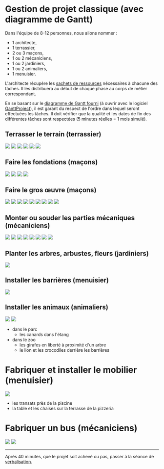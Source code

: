 # Gestion de projet classique (avec diagramme de Gantt)

Dans l'équipe de 8-12 personnes, nous allons nommer :

-  1 architecte,
-  1 terrassier,
-  2 ou 3 maçons,
-  1 ou 2 mécaniciens,
-  1 ou 2 jardiniers,
-  1 ou 2 animaliers,
-  1 menuisier.

L'architecte récupère les [sachets de ressources](ressources/ressources.md) nécessaires à chacune des tâches.
Il les distribuera au début de chaque phase au corps de métier correspondant.

En se basant sur le [diagramme de Gantt fourni](https://github.com/benel/agile-vs-gantt/releases/download/1.0/gantt.gan) (à ouvrir avec le logiciel [GanttProject](http://ganttproject.biz/)), il est garant du respect de l'ordre dans lequel seront effectuées les tâches.
Il doit vérifier que la qualité et les dates de fin des différentes tâches sont respectées (5 minutes réelles = 1 mois simulé).

## Terrasser le terrain (terrassier)

![](DSC08125.jpg)
![](DSC08126.jpg)
![](DSC08128.jpg)
![](DSC08123.jpg)
![](DSC08124.jpg)
![](DSC08319.jpg)

## Faire les fondations (maçons)

![](DSC08127.jpg)
![](DSC08129.jpg)
![](DSC08136.jpg)
![](DSC08155.jpg)

## Faire le gros œuvre (maçons) 

![](DSC08130.jpg)
![](DSC08150.jpg)
![](DSC08320.jpg)
![](DSC08133.jpg)
![](DSC08134.jpg)
![](DSC08135.jpg)
![](DSC08137.jpg)
![](DSC08139.jpg)
![](DSC08152.jpg)

## Monter ou souder les parties mécaniques (mécaniciens)

![](DSC08149.jpg)
![](DSC08138.jpg)
![](DSC08144.jpg)
![](DSC08119.jpg)
![](DSC08146.jpg)
![](DSC08120.jpg)
![](DSC08147.jpg)
![](DSC08324.jpg)

## Planter les arbres, arbustes, fleurs (jardiniers)

![](DSC08115.jpg)

## Installer les barrières (menuisier)

![](DSC08143.jpg)

## Installer les animaux (animaliers)

![](DSC08114.jpg)
![](DSC08321.jpg)

- dans le parc
  - les canards dans l'étang
- dans le zoo
  - les girafes en liberté à proximité d'un arbre
  - le lion et les crocodiles derrière les barrières

# Fabriquer et installer le mobilier (menuisier)

![](DSC08117.jpg)

- les transats près de la piscine
- la table et les chaises sur la terrasse de la pizzeria

# Fabriquer un bus (mécaniciens)

![](DSC08122.jpg)
![](DSC08323.jpg)

---

Après 40 minutes, que le projet soit achevé ou pas, passer à la séance de [verbalisation](debriefing.md).